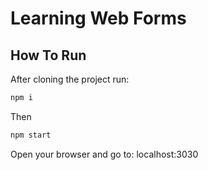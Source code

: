 # Learning Web Forms 

## How To Run 

After cloning the project run: 

```javascript 
npm i 
```

Then 
```javascript 
npm start
```

Open your browser and go to: localhost:3030